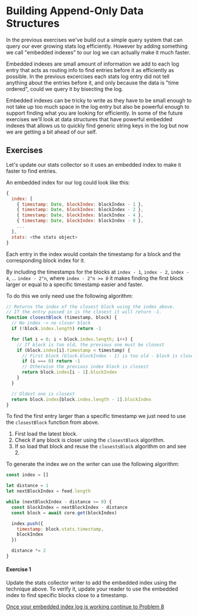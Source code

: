 # Building Append-Only Data Structures

In the previous exercises we've build out a simple query system that can query our ever growing stats log efficiently.
However by adding something we call "embedded indexes" to our log we can actually make it much faster.

Embedded indexes are small amount of information we add to each log entry that acts as routing info to find entries before it as efficiently as possible. In the previous excercises each stats log entry did not tell anything about the entries before it, and only because the data is "time ordered", could we query it by bisecting the log.

Embedded indexes can be tricky to write as they have to be small enough to not take up too much space in the log entry but also be powerful enough to support finding what you are looking for efficiently. In some of the future exercises we'll look at data structures that have powerful embedded indexes that allows us to quickly find generic string keys in the log but now we are getting a bit ahead of our self.

## Exercises

Let's update our stats collector so it uses an embedded index to make it faster to find entries.

An embedded index for our log could look like this:

```js
{
  index: [
    { timestamp: Date, blockIndex: blockIndex - 1 },
    { timestamp: Date, blockIndex: blockIndex - 2 },
    { timestamp: Date, blockIndex: blockIndex - 4 },
    { timestamp: Date, blockIndex: blockIndex - 8 },
    ...
  ],
  stats: <the stats object>
}
```

Each entry in the index would contain the timestamp for a block and the corresponding block index for it.

By including the timestamps for the blocks at `index - 1`, `index - 2`, `index - 4`, ... `index - 2^n`, where `index - 2^n >= 0` it makes finding the first block larger or equal to a specific timestamp easier and faster.

To do this we only need use the following algorithm:

```js
// Returns the index of the closest block using the index above.
// If the entry passed in is the closest it will return -1.
function closestBlock (timestamp, block) {
  // No index -> no closer block
  if (!block.index.length) return -1

  for (let i = 0; i < block.index.length; i++) {
    // If block is too old, the previous one must be closest
    if (block.index[i].timestamp < timestamp) {
      // First block (block.blockIndex - 1) is too old - block is closests
      if (i === 0) return -1
      // Otherwise the previous index block is closest
      return block.index[i - 1].blockIndex
    }
  }

  // Oldest one is closest
  return block.index[block.index.length - 1].blockIndex
}
```

To find the first entry larger than a specific timestamp we just need to use the `closestBlock` function from above.

1. First load the latest block.
2. Check if any block is closer using the `closestBlock` algorithm.
3. If so load that block and reuse the `closestsBlock` algorithm on and see 2.

To generate the index we on the writer can use the following algorithm:

```js
const index = []

let distance = 1
let nextBlockIndex = feed.length

while (nextBlockIndex - distance >= 0) {
  const blockIndex = nextBlockIndex - distance
  const block = await core.get(blockIndex)

  index.push({
    timestamp: block.stats.timestamp,
    blockIndex
  })

  distance *= 2
}
```

#### Exercise 1

Update the stats collector writer to add the embedded index using the technique above.
To verify it, update your reader to use the embedded index to find specific blocks close to a timestamp.

[Once your embedded index log is working continue to Problem 8](08.md)
